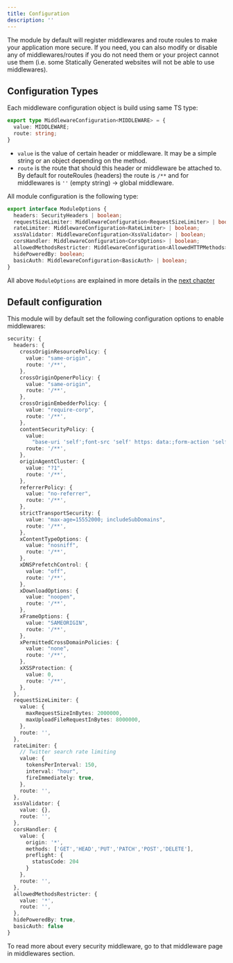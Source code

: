 ```yaml
---
title: Configuration
description: ''
---
```


The module by default will register middlewares and route roules to make your application more secure. If you need, you can also modify or disable any of middlewares/routes if you do not need them or your project cannot use them (i.e. some Statically Generated websites will not be able to use middlewares).

## Configuration Types

Each middleware configuration object is build using same TS type:

```ts
export type MiddlewareConfiguration<MIDDLEWARE> = {
  value: MIDDLEWARE;
  route: string;
}
```

* `value` is the value of certain header or middleware. It may be a simple string or an object depending on the method.
* `route` is the route that should this header or middleware be attached to. By default for routeRoules (headers) the route is `/**` and for middlewares is `''` (empty string) -> global middleware.

All module configuration is the following type:

```ts
export interface ModuleOptions {
  headers: SecurityHeaders | boolean;
  requestSizeLimiter: MiddlewareConfiguration<RequestSizeLimiter> | boolean;
  rateLimiter: MiddlewareConfiguration<RateLimiter> | boolean;
  xssValidator: MiddlewareConfiguration<XssValidator> | boolean;
  corsHandler: MiddlewareConfiguration<CorsOptions> | boolean;
  allowedMethodsRestricter: MiddlewareConfiguration<AllowedHTTPMethods> | boolean;
  hidePoweredBy: boolean;
  basicAuth: MiddlewareConfiguration<BasicAuth> | boolean;
}
```

All above `ModuleOptions` are explained in more details in the [next chapter](/middlewares/headers)

## Default configuration

This module will by default set the following configuration options to enable middlewares:

```ts
security: {
  headers: {
    crossOriginResourcePolicy: {
      value: "same-origin",
      route: '/**',
    },
    crossOriginOpenerPolicy: {
      value: "same-origin",
      route: '/**',
    },
    crossOriginEmbedderPolicy: {
      value: "require-corp",
      route: '/**',
    },
    contentSecurityPolicy: {
      value:
        "base-uri 'self';font-src 'self' https: data:;form-action 'self';frame-ancestors 'self';img-src 'self' data:;object-src 'none';script-src-attr 'none';style-src 'self' https: 'unsafe-inline';upgrade-insecure-requests",
      route: '/**',
    },
    originAgentCluster: {
      value: "?1",
      route: '/**',
    },
    referrerPolicy: {
      value: "no-referrer",
      route: '/**',
    },
    strictTransportSecurity: {
      value: "max-age=15552000; includeSubDomains",
      route: '/**',
    },
    xContentTypeOptions: {
      value: "nosniff",
      route: '/**',
    },
    xDNSPrefetchControl: {
      value: "off",
      route: '/**',
    },
    xDownloadOptions: {
      value: "noopen",
      route: '/**',
    },
    xFrameOptions: {
      value: "SAMEORIGIN",
      route: '/**',
    },
    xPermittedCrossDomainPolicies: {
      value: "none",
      route: '/**',
    },
    xXSSProtection: {
      value: 0,
      route: '/**',
    },
  },
  requestSizeLimiter: {
    value: {
      maxRequestSizeInBytes: 2000000,
      maxUploadFileRequestInBytes: 8000000,
    },
    route: '',
  },
  rateLimiter: {
    // Twitter search rate limiting
    value: {
      tokensPerInterval: 150,
      interval: "hour",
      fireImmediately: true,
    },
    route: '',
  },
  xssValidator: {
    value: {},
    route: '',
  },
  corsHandler: {
    value: {
      origin: '*',
      methods: ['GET','HEAD','PUT','PATCH','POST','DELETE'],
      preflight: {
        statusCode: 204
      }
    },
    route: '',
  },
  allowedMethodsRestricter: {
    value: '*',
    route: '',
  },
  hidePoweredBy: true,
  basicAuth: false
}
```

To read more about every security middleware, go to that middleware page in middlewares section.
